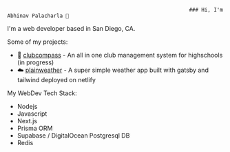                                                                ### Hi, I'm Abhinav Palacharla 👋

I'm a web developer based in San Diego, CA. 

Some of my projects:
- 🧭 [clubcompass](https://github.com/clubcompass/clubcompass.net) - An all in one club management system for highschools (in progress)
- ☁️ [plainweather](https://github.com/AbhinavPalacharla/plainweather) - A super simple weather app built with gatsby and tailwind deployed on netlify  

My WebDev Tech Stack:
- Nodejs
- Javascript
- Next.js
- Prisma ORM
- Supabase / DigitalOcean Postgresql DB
- Redis
